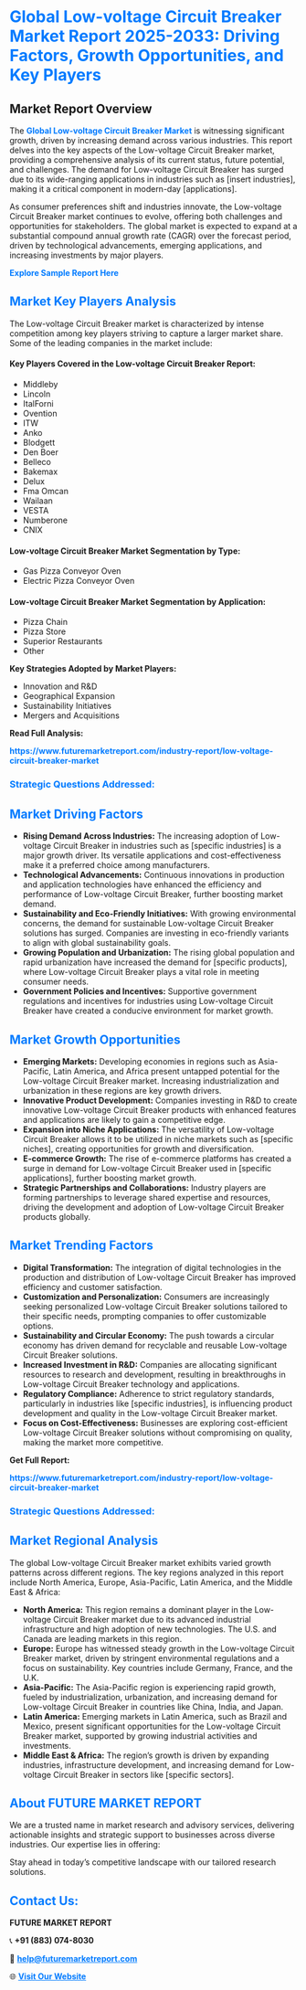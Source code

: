 <h1 style="color: #007BFF;">Global Low-voltage Circuit Breaker Market Report 2025-2033: Driving Factors, Growth Opportunities, and Key Players</h1>

<section id="overview">
<h2>Market Report Overview</h2>
<p>The <a href="https://www.futuremarketreport.com/industry-report/low-voltage-circuit-breaker-market" style="color: #007BFF; text-decoration: none;"><strong>Global Low-voltage Circuit Breaker Market</strong></a> is witnessing significant growth, driven by increasing demand across various industries. This report delves into the key aspects of the Low-voltage Circuit Breaker market, providing a comprehensive analysis of its current status, future potential, and challenges. The demand for Low-voltage Circuit Breaker has surged due to its wide-ranging applications in industries such as [insert industries], making it a critical component in modern-day [applications].</p>
<p>As consumer preferences shift and industries innovate, the Low-voltage Circuit Breaker market continues to evolve, offering both challenges and opportunities for stakeholders. The global market is expected to expand at a substantial compound annual growth rate (CAGR) over the forecast period, driven by technological advancements, emerging applications, and increasing investments by major players.</p>
</section>

<section id="overview">
<p><a href="https://www.futuremarketreport.com/request-sample/reportId=33830" style="color: #007BFF; text-decoration: none;"><strong>Explore Sample Report Here</strong></a></p>
</section>

<section id="key-players">
<h2 style="color: #007BFF;">Market Key Players Analysis</h2>
<p>The Low-voltage Circuit Breaker market is characterized by intense competition among key players striving to capture a larger market share. Some of the leading companies in the market include:</p>
<h4>Key Players Covered in the Low-voltage Circuit Breaker Report:</h4>
<ul><li>Middleby</li><li>Lincoln</li><li>ItalForni</li><li>Ovention</li><li>ITW</li><li>Anko</li><li>Blodgett</li><li>Den Boer</li><li>Belleco</li><li>Bakemax</li><li>Delux</li><li>Fma Omcan</li><li>Wailaan</li><li>VESTA</li><li>Numberone</li><li>CNIX</li></ul>
<h4>Low-voltage Circuit Breaker Market Segmentation by Type:</h4>
<ul><li>Gas Pizza Conveyor Oven</li><li>Electric Pizza Conveyor Oven</li></ul>

<h4>Low-voltage Circuit Breaker Market Segmentation by Application:</h4>
<ul><li>Pizza Chain</li><li>Pizza Store</li><li>Superior Restaurants</li><li>Other</li></ul>
<p><strong>Key Strategies Adopted by Market Players:</strong></p>
<ul>
<li>Innovation and R&D</li>
<li>Geographical Expansion</li>
<li>Sustainability Initiatives</li>
<li>Mergers and Acquisitions</li>
</ul>
</section>

<section>
<p><strong>Read Full Analysis: </strong></p><a href="https://www.futuremarketreport.com/industry-report/low-voltage-circuit-breaker-market" style="color: #007BFF; text-decoration: none;"><strong>https://www.futuremarketreport.com/industry-report/low-voltage-circuit-breaker-market</strong></a>
<h3 style="color: #007BFF;">Strategic Questions Addressed:</h3>
</section>

<section id="driving-factors">
<h2 style="color: #007BFF;">Market Driving Factors</h2>
<ul>
<li><strong>Rising Demand Across Industries:</strong> The increasing adoption of Low-voltage Circuit Breaker in industries such as [specific industries] is a major growth driver. Its versatile applications and cost-effectiveness make it a preferred choice among manufacturers.</li>
<li><strong>Technological Advancements:</strong> Continuous innovations in production and application technologies have enhanced the efficiency and performance of Low-voltage Circuit Breaker, further boosting market demand.</li>
<li><strong>Sustainability and Eco-Friendly Initiatives:</strong> With growing environmental concerns, the demand for sustainable Low-voltage Circuit Breaker solutions has surged. Companies are investing in eco-friendly variants to align with global sustainability goals.</li>
<li><strong>Growing Population and Urbanization:</strong> The rising global population and rapid urbanization have increased the demand for [specific products], where Low-voltage Circuit Breaker plays a vital role in meeting consumer needs.</li>
<li><strong>Government Policies and Incentives:</strong> Supportive government regulations and incentives for industries using Low-voltage Circuit Breaker have created a conducive environment for market growth.</li>
</ul>
</section>

<section id="growth-opportunities">
<h2 style="color: #007BFF;">Market Growth Opportunities</h2>
<ul>
<li><strong>Emerging Markets:</strong> Developing economies in regions such as Asia-Pacific, Latin America, and Africa present untapped potential for the Low-voltage Circuit Breaker market. Increasing industrialization and urbanization in these regions are key growth drivers.</li>
<li><strong>Innovative Product Development:</strong> Companies investing in R&D to create innovative Low-voltage Circuit Breaker products with enhanced features and applications are likely to gain a competitive edge.</li>
<li><strong>Expansion into Niche Applications:</strong> The versatility of Low-voltage Circuit Breaker allows it to be utilized in niche markets such as [specific niches], creating opportunities for growth and diversification.</li>
<li><strong>E-commerce Growth:</strong> The rise of e-commerce platforms has created a surge in demand for Low-voltage Circuit Breaker used in [specific applications], further boosting market growth.</li>
<li><strong>Strategic Partnerships and Collaborations:</strong> Industry players are forming partnerships to leverage shared expertise and resources, driving the development and adoption of Low-voltage Circuit Breaker products globally.</li>
</ul>
</section>

<section id="trending-factors">
<h2 style="color: #007BFF;">Market Trending Factors</h2>
<ul>
<li><strong>Digital Transformation:</strong> The integration of digital technologies in the production and distribution of Low-voltage Circuit Breaker has improved efficiency and customer satisfaction.</li>
<li><strong>Customization and Personalization:</strong> Consumers are increasingly seeking personalized Low-voltage Circuit Breaker solutions tailored to their specific needs, prompting companies to offer customizable options.</li>
<li><strong>Sustainability and Circular Economy:</strong> The push towards a circular economy has driven demand for recyclable and reusable Low-voltage Circuit Breaker solutions.</li>
<li><strong>Increased Investment in R&D:</strong> Companies are allocating significant resources to research and development, resulting in breakthroughs in Low-voltage Circuit Breaker technology and applications.</li>
<li><strong>Regulatory Compliance:</strong> Adherence to strict regulatory standards, particularly in industries like [specific industries], is influencing product development and quality in the Low-voltage Circuit Breaker market.</li>
<li><strong>Focus on Cost-Effectiveness:</strong> Businesses are exploring cost-efficient Low-voltage Circuit Breaker solutions without compromising on quality, making the market more competitive.</li>
</ul>
</section>

<section>
<p><strong>Get Full Report: </strong></p><a href="https://www.futuremarketreport.com/industry-report/low-voltage-circuit-breaker-market" style="color: #007BFF; text-decoration: none;"><strong>https://www.futuremarketreport.com/industry-report/low-voltage-circuit-breaker-market</strong></a>
<h3 style="color: #007BFF;">Strategic Questions Addressed:</h3>
</section>


<section id="regional-analysis">
<h2 style="color: #007BFF;">Market Regional Analysis</h2>
<p>The global Low-voltage Circuit Breaker market exhibits varied growth patterns across different regions. The key regions analyzed in this report include North America, Europe, Asia-Pacific, Latin America, and the Middle East & Africa:</p>
<ul>
<li><strong>North America:</strong> This region remains a dominant player in the Low-voltage Circuit Breaker market due to its advanced industrial infrastructure and high adoption of new technologies. The U.S. and Canada are leading markets in this region.</li>
<li><strong>Europe:</strong> Europe has witnessed steady growth in the Low-voltage Circuit Breaker market, driven by stringent environmental regulations and a focus on sustainability. Key countries include Germany, France, and the U.K.</li>
<li><strong>Asia-Pacific:</strong> The Asia-Pacific region is experiencing rapid growth, fueled by industrialization, urbanization, and increasing demand for Low-voltage Circuit Breaker in countries like China, India, and Japan.</li>
<li><strong>Latin America:</strong> Emerging markets in Latin America, such as Brazil and Mexico, present significant opportunities for the Low-voltage Circuit Breaker market, supported by growing industrial activities and investments.</li>
<li><strong>Middle East & Africa:</strong> The region’s growth is driven by expanding industries, infrastructure development, and increasing demand for Low-voltage Circuit Breaker in sectors like [specific sectors].</li>
</ul>
</section>

<footer>
<h2 style="color: #007BFF;">About FUTURE MARKET REPORT</h2>
<p>We are a trusted name in market research and advisory services, delivering actionable insights and strategic support to businesses across diverse industries. Our expertise lies in offering:</p>

<p>Stay ahead in today’s competitive landscape with our tailored research solutions.</p>

<h2 style="color: #007BFF;">Contact Us:</h2>
<p><strong>FUTURE MARKET REPORT</strong></p>
<p>📞 <strong>+91 (883) 074-8030</strong></p>
<p>📧 <strong><a href="mailto:help@futuremarketreport.com" style="color: #007BFF;">help@futuremarketreport.com</a></strong></p>
<p>🌐 <strong><a href="https://www.futuremarketreport.com/" style="color: #007BFF;">Visit Our Website</a></strong></p>
</footer>